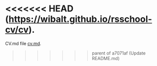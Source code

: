 <<<<<<< HEAD
(https://wibalt.github.io/rsschool-cv/cv).
=======
CV.md file [cv.md](https://github.com/wibalt/rsschool-cv/blob/gh-pages/cv.md).
>>>>>>> parent of a7071af (Update README.md)
